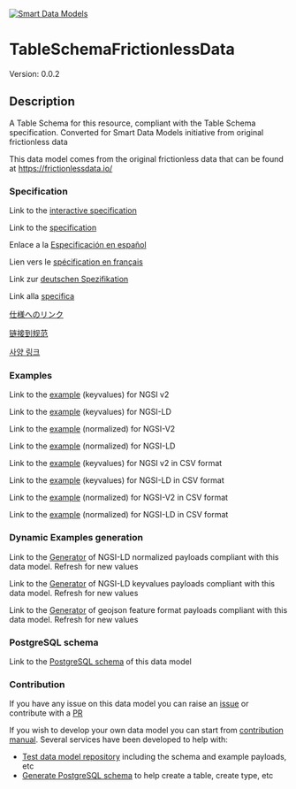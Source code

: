 [![Smart Data Models](https://smartdatamodels.org/wp-content/uploads/2022/01/SmartDataModels_logo.png "Logo")](https://smartdatamodels.org)
# TableSchemaFrictionlessData
Version: 0.0.2

## Description 

A Table Schema for this resource, compliant with the Table Schema specification. Converted for Smart Data Models initiative from original frictionless data

This data model comes from the original frictionless data that can be found at https://frictionlessdata.io/
### Specification

Link to the [interactive specification](https://swagger.lab.fiware.org/?url=https://smart-data-models.github.io/dataModel.FrictionlessData/TableSchemaFrictionlessData/swagger.yaml)

Link to the [specification](https://github.com/smart-data-models/dataModel.FrictionlessData/blob/master/TableSchemaFrictionlessData/doc/spec.md)

Enlace a la [Especificación en español](https://github.com/smart-data-models/dataModel.FrictionlessData/blob/master/TableSchemaFrictionlessData/doc/spec_ES.md)

Lien vers le [spécification en français](https://github.com/smart-data-models/dataModel.FrictionlessData/blob/master/TableSchemaFrictionlessData/doc/spec_FR.md)

Link zur [deutschen Spezifikation](https://github.com/smart-data-models/dataModel.FrictionlessData/blob/master/TableSchemaFrictionlessData/doc/spec_DE.md)

Link alla [specifica](https://github.com/smart-data-models/dataModel.FrictionlessData/blob/master/TableSchemaFrictionlessData/doc/spec_IT.md)

[仕様へのリンク](https://github.com/smart-data-models/dataModel.FrictionlessData/blob/master/TableSchemaFrictionlessData/doc/spec_JA.md)

[链接到规范](https://github.com/smart-data-models/dataModel.FrictionlessData/blob/master/TableSchemaFrictionlessData/doc/spec_ZH.md)

[사양 링크](https://github.com/smart-data-models/dataModel.FrictionlessData/blob/master/TableSchemaFrictionlessData/doc/spec_KO.md)
### Examples

Link to the [example](https://smart-data-models.github.io/dataModel.FrictionlessData/TableSchemaFrictionlessData/examples/example.json) (keyvalues) for NGSI v2

Link to the [example](https://smart-data-models.github.io/dataModel.FrictionlessData/TableSchemaFrictionlessData/examples/example.jsonld) (keyvalues) for NGSI-LD

Link to the [example](https://smart-data-models.github.io/dataModel.FrictionlessData/TableSchemaFrictionlessData/examples/example-normalized.json) (normalized) for NGSI-V2

Link to the [example](https://smart-data-models.github.io/dataModel.FrictionlessData/TableSchemaFrictionlessData/examples/example-normalized.jsonld) (normalized) for NGSI-LD

Link to the [example](https://github.com/smart-data-models/dataModel.FrictionlessData/blob/master/TableSchemaFrictionlessData/examples/example.json.csv) (keyvalues) for NGSI v2 in CSV format

Link to the [example](https://github.com/smart-data-models/dataModel.FrictionlessData/blob/master/TableSchemaFrictionlessData/examples/example.jsonld.csv) (keyvalues) for NGSI-LD in CSV format

Link to the [example](https://github.com/smart-data-models/dataModel.FrictionlessData/blob/master/TableSchemaFrictionlessData/examples/example-normalized.json.csv) (normalized) for NGSI-V2 in CSV format

Link to the [example](https://github.com/smart-data-models/dataModel.FrictionlessData/blob/master/TableSchemaFrictionlessData/examples/example-normalized.jsonld.csv) (normalized) for NGSI-LD in CSV format
### Dynamic Examples generation

Link to the [Generator](https://smartdatamodels.org/extra/ngsi-ld_generator.php?schemaUrl=https://raw.githubusercontent.com/smart-data-models/dataModel.FrictionlessData/master/TableSchemaFrictionlessData/schema.json&email=info@smartdatamodels.org) of NGSI-LD normalized payloads compliant with this data model. Refresh for new values

Link to the [Generator](https://smartdatamodels.org/extra/ngsi-ld_generator_keyvalues.php?schemaUrl=https://raw.githubusercontent.com/smart-data-models/dataModel.FrictionlessData/master/TableSchemaFrictionlessData/schema.json&email=info@smartdatamodels.org) of NGSI-LD keyvalues payloads compliant with this data model. Refresh for new values

Link to the [Generator](https://smartdatamodels.org/extra/geojson_features_generator.php?schemaUrl=https://raw.githubusercontent.com/smart-data-models/dataModel.FrictionlessData/master/TableSchemaFrictionlessData/schema.json&email=info@smartdatamodels.org) of geojson feature format payloads compliant with this data model. Refresh for new values
### PostgreSQL schema

Link to the [PostgreSQL schema](https://github.com/smart-data-models/dataModel.FrictionlessData/blob/master/TableSchemaFrictionlessData/schema.sql) of this data model
### Contribution

 If you have any issue on this data model you can raise an [issue](https://github.com/smart-data-models/dataModel.FrictionlessData/issues)  or contribute with a [PR](https://github.com/smart-data-models/dataModel.FrictionlessData/pulls)

 If you wish to develop your own data model you can start from [contribution manual](https://bit.ly/contribution_manual). Several services have been developed to help with: 
 - [Test data model repository](https://smartdatamodels.org/index.php/data-models-contribution-api/) including the schema and example payloads, etc
 - [Generate PostgreSQL schema](https://smartdatamodels.org/index.php/sql-service/) to help create a table, create type, etc